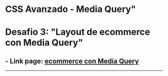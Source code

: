 # CSS Avanzado - Media Query"
# Desafio 3: "Layout de ecommerce con Media Query"

## - **Link page:** [ecommerce con Media Query](https://cespinozaq.github.io/9y3cuartos/)


---
